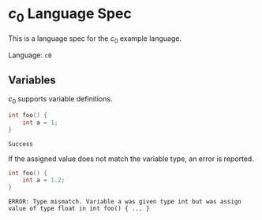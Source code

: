 # $c_0$ Language Spec

This is a language spec for the $c_0$ example language.

Language: `c0`

## Variables

$c_0$ supports variable definitions.

```c
int foo() {
    int a = 1;
}
```
```status
Success
```

If the assigned value does not match the variable type, an error is reported.
```c
int foo() {
    int a = 1.2;
}
```
```status
ERROR: Type mismatch. Variable a was given type int but was assign value of type float in int foo() { ... }
```
